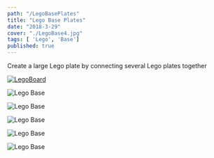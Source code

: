 ```yaml
---
path: "/LegoBasePlates"
title: "Lego Base Plates"
date: "2018-3-29"
cover: "./LegoBase4.jpg"
tags: [ 'Lego', 'Base']
published: true
---
```


Create a large Lego plate by connecting several Lego plates together

[![LegoBoard](./LegoBoard_otAGvvQ_xd8.jpg)](https://www.youtube.com/watch?v=otAGvvQ_xd8)



![Lego Base](./LegoBase0.jpg)

![Lego Base](./LegoBase1.jpg)

![Lego Base](./LegoBase2.jpg)

![Lego Base](./LegoBase3.jpg)

![Lego Base](./LegoBase4.jpg)



